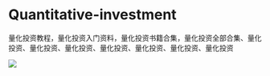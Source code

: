 # Quantitative-investment
量化投资教程，量化投资入门资料，量化投资书籍合集，量化投资全部合集、量化投资、量化投资、量化投资、量化投资、量化投资、量化投资、量化投资

![](https://upload-images.jianshu.io/upload_images/4034742-ea88970a5de251f1.png?imageMogr2/auto-orient/strip%7CimageView2/2/w/1240)
